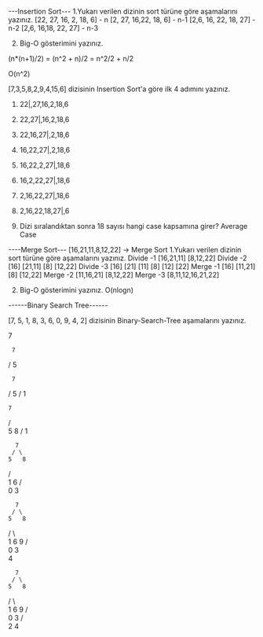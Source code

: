 ---Insertion Sort---
1.Yukarı verilen dizinin sort türüne göre aşamalarını yazınız.
[22, 27, 16, 2, 18, 6] - n
[2, 27, 16,22, 18, 6] - n-1
[2,6, 16, 22, 18, 27] - n-2
[2,6, 16,18, 22, 27] - n-3


2. Big-O gösterimini yazınız.

(n*(n+1)/2) = (n^2 + n)/2 = n^2/2 + n/2

O(n^2)

[7,3,5,8,2,9,4,15,6] dizisinin Insertion Sort'a göre ilk 4 adımını yazınız.

1. 22|,27,16,2,18,6
2. 22,27|,16,2,18,6
3. 22,16,27|,2,18,6
4. 16,22,27|,2,18,6
5. 16,22,2,27|,18,6
6. 16,2,22,27|,18,6
7. 2,16,22,27|,18,6
8. 2,16,22,18,27|,6

4. Dizi sıralandıktan sonra 18 sayısı hangi case kapsamına girer?
  Average Case
  
  ----Merge Sort---
  [16,21,11,8,12,22] -> Merge Sort
  1.Yukarı verilen dizinin sort türüne göre aşamalarını yazınız.
  Divide -1  [16,21,11] [8,12,22]
  Divide -2  [16] [21,11] [8] [12,22]
  Divide -3  [16] [21] [11] [8] [12] [22]
  Merge -1  [16] [11,21] [8] [12,22]
  Merge -2  [11,16,21] [8,12,22]
  Merge -3  [8,11,12,16,21,22]
  
  2. Big-O gösterimini yazınız.
  O(nlogn)
  
  ------Binary Search Tree------
  
  [7, 5, 1, 8, 3, 6, 0, 9, 4, 2] dizisinin Binary-Search-Tree aşamalarını yazınız.
  
  7
  
     7
  /
 5 
 
 
     7
   /
  5
 /
1 


    7
   / \
  5   8
 /
1 

      7
     / \
    5   8
   / \
  1   6
 / \
0   3

      7
     / \
    5   8
   / \   \
  1   6   9
 / \
0   3
     \
      4
      
      
      7
     / \
    5   8
   / \   \
  1   6   9
 / \
0   3
   / \
  2   4
  
  
  
  
